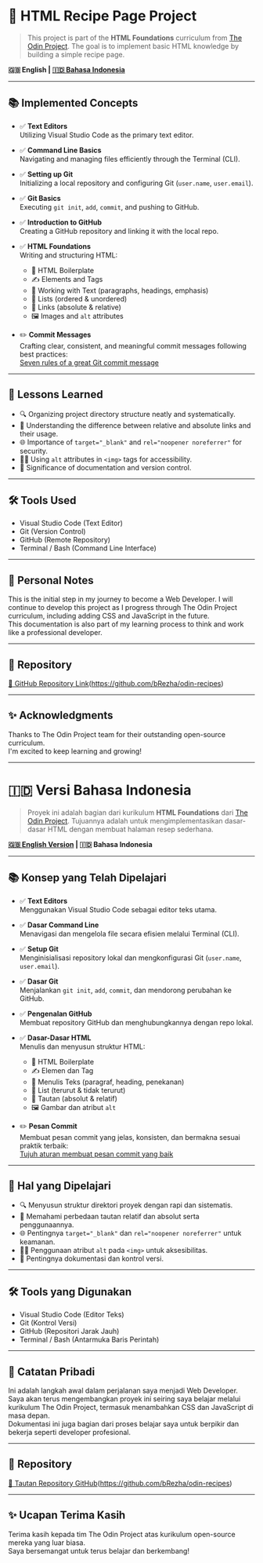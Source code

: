 # 🍳 HTML Recipe Page Project

> This project is part of the **HTML Foundations** curriculum from [The Odin Project](https://www.theodinproject.com/). The goal is to implement basic HTML knowledge by building a simple recipe page.

**🇬🇧 English | [🇮🇩 Bahasa Indonesia](#versi-bahasa-indonesia)**

---

## 📚 Implemented Concepts

- ✅ **Text Editors**  
  Utilizing Visual Studio Code as the primary text editor.

- ✅ **Command Line Basics**  
  Navigating and managing files efficiently through the Terminal (CLI).

- ✅ **Setting up Git**  
  Initializing a local repository and configuring Git (`user.name`, `user.email`).

- ✅ **Git Basics**  
  Executing `git init`, `add`, `commit`, and pushing to GitHub.

- ✅ **Introduction to GitHub**  
  Creating a GitHub repository and linking it with the local repo.

- ✅ **HTML Foundations**  
  Writing and structuring HTML:
  - 📄 HTML Boilerplate
  - ✍️ Elements and Tags
  - 📝 Working with Text (paragraphs, headings, emphasis)
  - 🔢 Lists (ordered & unordered)
  - 🔗 Links (absolute & relative)
  - 🖼️ Images and `alt` attributes

- ✏️ **Commit Messages**  
  Crafting clear, consistent, and meaningful commit messages following best practices:  
  [Seven rules of a great Git commit message](https://cbea.ms/git-commit/)

---

## 🧠 Lessons Learned

- 🔍 Organizing project directory structure neatly and systematically.
- 📎 Understanding the difference between relative and absolute links and their usage.
- 🌐 Importance of `target="_blank"` and `rel="noopener noreferrer"` for security.
- 🧑‍🦯 Using `alt` attributes in `<img>` tags for accessibility.
- 📌 Significance of documentation and version control.

---

## 🛠️ Tools Used

- Visual Studio Code (Text Editor)  
- Git (Version Control)  
- GitHub (Remote Repository)  
- Terminal / Bash (Command Line Interface)  

---

## 📌 Personal Notes

This is the initial step in my journey to become a Web Developer. I will continue to develop this project as I progress through The Odin Project curriculum, including adding CSS and JavaScript in the future.  
This documentation is also part of my learning process to think and work like a professional developer.

---

## 🔗 Repository

[🔗 GitHub Repository Link](#)(https://github.com/bRezha/odin-recipes)

---

## ✨ Acknowledgments

Thanks to The Odin Project team for their outstanding open-source curriculum.  
I'm excited to keep learning and growing!

---

# 🇮🇩 Versi Bahasa Indonesia

> Proyek ini adalah bagian dari kurikulum **HTML Foundations** dari [The Odin Project](https://www.theodinproject.com/). Tujuannya adalah untuk mengimplementasikan dasar-dasar HTML dengan membuat halaman resep sederhana.

**[🇬🇧 English Version](#html-recipe-page-project) | 🇮🇩 Bahasa Indonesia**

---

## 📚 Konsep yang Telah Dipelajari

- ✅ **Text Editors**  
  Menggunakan Visual Studio Code sebagai editor teks utama.

- ✅ **Dasar Command Line**  
  Menavigasi dan mengelola file secara efisien melalui Terminal (CLI).

- ✅ **Setup Git**  
  Menginisialisasi repository lokal dan mengkonfigurasi Git (`user.name`, `user.email`).

- ✅ **Dasar Git**  
  Menjalankan `git init`, `add`, `commit`, dan mendorong perubahan ke GitHub.

- ✅ **Pengenalan GitHub**  
  Membuat repository GitHub dan menghubungkannya dengan repo lokal.

- ✅ **Dasar-Dasar HTML**  
  Menulis dan menyusun struktur HTML:
  - 📄 HTML Boilerplate
  - ✍️ Elemen dan Tag
  - 📝 Menulis Teks (paragraf, heading, penekanan)
  - 🔢 List (terurut & tidak terurut)
  - 🔗 Tautan (absolut & relatif)
  - 🖼️ Gambar dan atribut `alt`

- ✏️ **Pesan Commit**  
  Membuat pesan commit yang jelas, konsisten, dan bermakna sesuai praktik terbaik:  
  [Tujuh aturan membuat pesan commit yang baik](https://cbea.ms/git-commit/)

---

## 🧠 Hal yang Dipelajari

- 🔍 Menyusun struktur direktori proyek dengan rapi dan sistematis.
- 📎 Memahami perbedaan tautan relatif dan absolut serta penggunaannya.
- 🌐 Pentingnya `target="_blank"` dan `rel="noopener noreferrer"` untuk keamanan.
- 🧑‍🦯 Penggunaan atribut `alt` pada `<img>` untuk aksesibilitas.
- 📌 Pentingnya dokumentasi dan kontrol versi.

---

## 🛠️ Tools yang Digunakan

- Visual Studio Code (Editor Teks)  
- Git (Kontrol Versi)  
- GitHub (Repositori Jarak Jauh)  
- Terminal / Bash (Antarmuka Baris Perintah)  

---

## 📌 Catatan Pribadi

Ini adalah langkah awal dalam perjalanan saya menjadi Web Developer. Saya akan terus mengembangkan proyek ini seiring saya belajar melalui kurikulum The Odin Project, termasuk menambahkan CSS dan JavaScript di masa depan.  
Dokumentasi ini juga bagian dari proses belajar saya untuk berpikir dan bekerja seperti developer profesional.

---

## 🔗 Repository

[🔗 Tautan Repository GitHub](#)(https://github.com/bRezha/odin-recipes)

---

## ✨ Ucapan Terima Kasih

Terima kasih kepada tim The Odin Project atas kurikulum open-source mereka yang luar biasa.  
Saya bersemangat untuk terus belajar dan berkembang!
